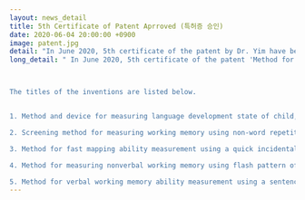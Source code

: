 ```yaml
---
layout: news_detail
title: 5th Certificate of Patent Aprroved (특허증 승인)
date: 2020-06-04 20:00:00 +0900
image: patent.jpg
detail: "In June 2020, 5th certificate of the patent by Dr. Yim have been registered at the Korean Intellectual Property Office (특허청)."
long_detail: " In June 2020, 5th certificate of the patent 'Method for verbal working memory ability measurement using a sentence repetition learning, recording medium and apparatus for performing the method' by Dr. Yim have been registered at the Korean Intellectual Property Office (특허청).



The titles of the inventions are listed below.


1. Method and device for measuring language development state of child, recording medium for performing the method

2. Screening method for measuring working memory using non-word repetition task, device and computer readable medium for performing the method

3. Method for fast mapping ability measurement using a quick incidental learning, recording medium and apparatus for performing the method

4. Method for measuring nonverbal working memory using flash pattern of matrix, device and computer readable medium for performing the method

5. Method for verbal working memory ability measurement using a sentence repetition learning, recording medium and apparatus for performing the method"
---
```


